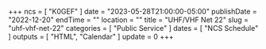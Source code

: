 +++
ncs = [ "K0GEF" ]
date = "2023-05-28T21:00:00-05:00"
publishDate = "2022-12-20"
endTime = ""
location = ""
title = "UHF/VHF Net 22"
slug = "uhf-vhf-net-22"
categories = [ "Public Service" ]
dates = [ "NCS Schedule" ]
outputs = [ "HTML", "Calendar" ]
update = 0
+++
